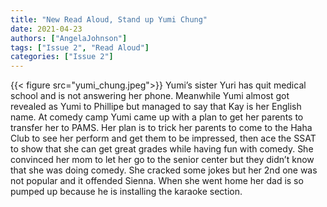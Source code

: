 ```yaml
---
title: "New Read Aloud, Stand up Yumi Chung"
date: 2021-04-23
authors: ["AngelaJohnson"]
tags: ["Issue 2", "Read Aloud"]
categories: ["Issue 2"]
---
```

{{< figure src="yumi_chung.jpeg">}}
Yumi’s sister Yuri has quit medical school and is not answering her phone. Meanwhile Yumi almost got revealed as Yumi to Phillipe but managed to say that Kay is her English name. At comedy camp Yumi came up with a plan to get her parents to transfer her to PAMS. Her plan is to trick her parents to come to the Haha Club to see her perform and get them to be impressed, then ace the SSAT to show that she can get great grades while having fun with comedy. She convinced her mom to let her go to the senior center but they didn’t know that she was doing comedy. She cracked some jokes but her 2nd one was not popular and it offended Sienna. When she went home her dad is so pumped up because he is installing the karaoke section. 

